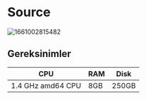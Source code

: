 # Source 

![1661002815482](https://user-images.githubusercontent.com/107190154/185748794-2c2616c5-ae6d-4123-b03b-5b6caba73e44.png)

## Gereksinimler

|      CPU        |   RAM    |  Disk    | 
|-----------------|----------|----------|
|1.4 GHz amd64 CPU|   8GB    | 250GB    |
